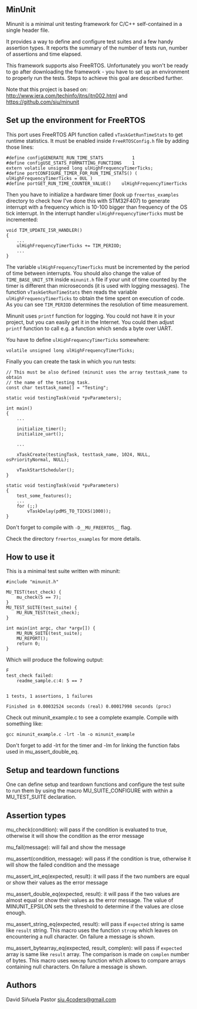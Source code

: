 ## MinUnit

Minunit is a minimal unit testing framework for C/C++ self-contained in a
single header file.

It provides a way to define and configure test suites and a few handy assertion
types.  It reports the summary of the number of tests run, number of assertions
and time elapsed.

This framework supports also FreeRTOS. Unfortunately you won't be ready to go
after downloading the framework - you have to set up an environment to properly
run the tests. Steps to achieve this goal are described further.

Note that this project is based on:
http://www.jera.com/techinfo/jtns/jtn002.html
and
https://github.com/siu/minunit

## Set up the environment for FreeRTOS

This port uses FreeRTOS API function called `vTaskGetRunTimeStats` to get 
runtime statistics. It must be enabled inside `FreeRTOSConfig.h` file by adding
those lines:

	#define configGENERATE_RUN_TIME_STATS			1
	#define configUSE_STATS_FORMATTING_FUNCTIONS	1
	extern volatile unsigned long ulHighFrequencyTimerTicks;
	#define portCONFIGURE_TIMER_FOR_RUN_TIME_STATS() ( ulHighFrequencyTimerTicks = 0UL )
	#define portGET_RUN_TIME_COUNTER_VALUE()	ulHighFrequencyTimerTicks

Then you have to initialize a hardware timer (look up `freertos_examples`
directory to check how I've done this with STM32F407) to generate interrupt
with a frequency which is 10-100 bigger than frequency of the OS tick
interrupt. In the interrupt handler `ulHighFrequencyTimerTicks` must be
incremented:

	void TIM_UPDATE_ISR_HANDLER()
	{
		...
		ulHighFrequencyTimerTicks += TIM_PERIOD;
		...
	}

The variable `ulHighFrequencyTimerTicks` must be incremented by the period of
time between interrupts. You should also change the value of
`TIME_BASE_UNIT_STR` inside `minunit.h` file if your unit of time counted by
the timer is different than microseconds (it is used with logging messages).
The function `vTaskGetRunTimeStats` then reads the variable
`ulHighFrequencyTimerTicks` to obtain the time spent on execution of code.
As you can see `TIM_PERIOD` determines the resolution of time measurement.

Minunit uses `printf` function for logging. You could not have it in your
project, but you can easily get it in the Internet. You could then adjust
`printf` function to call e.g. a function which sends a byte over UART.

You have to define `ulHighFrequencyTimerTicks` somewhere:

	volatile unsigned long ulHighFrequencyTimerTicks;

Finally you can create the task in which you run tests:

	// This must be also defined (minunit uses the array testtask_name to obtain
	// the name of the testing task.
	const char testtask_name[] = "Testing";

	static void testingTask(void *pvParameters);

	int main()
	{
		...

		initialize_timer();
		initialize_uart();

		...

		xTaskCreate(testingTask, testtask_name, 1024, NULL, osPriorityNormal, NULL);

		vTaskStartScheduler();
	}

	static void testingTask(void *pvParameters)
	{
		test_some_features();
		...
		for (;;)
			vTaskDelay(pdMS_TO_TICKS(1000));
	}

Don't forget to compile with `-D__MU_FREERTOS__` flag.

Check the directory `freertos_examples` for more details.
## How to use it

This is a minimal test suite written with minunit:

	#include "minunit.h"

	MU_TEST(test_check) {
		mu_check(5 == 7);
	}
	MU_TEST_SUITE(test_suite) {
		MU_RUN_TEST(test_check);
	}

	int main(int argc, char *argv[]) {
		MU_RUN_SUITE(test_suite);
		MU_REPORT();
		return 0;
	}

Which will produce the following output:

	F
	test_check failed:
		readme_sample.c:4: 5 == 7


	1 tests, 1 assertions, 1 failures

	Finished in 0.00032524 seconds (real) 0.00017998 seconds (proc)

Check out minunit_example.c to see a complete example. Compile with something
like:

	gcc minunit_example.c -lrt -lm -o minunit_example

Don't forget to add -lrt for the timer and -lm for linking the function fabs
used in mu_assert_double_eq.

## Setup and teardown functions

One can define setup and teardown functions and configure the test suite to run
them by using the macro MU_SUITE_CONFIGURE with within a MU_TEST_SUITE
declaration.

## Assertion types

mu_check(condition): will pass if the condition is evaluated to true, otherwise
it will show the condition as the error message

mu_fail(message): will fail and show the message

mu_assert(condition, message): will pass if the condition is true, otherwise it
will show the failed condition and the message

mu_assert_int_eq(expected, result): it will pass if the two numbers are
equal or show their values as the error message

mu_assert_double_eq(expected, result): it will pass if the two values
are almost equal or show their values as the error message. The value of
MINUNIT_EPSILON sets the threshold to determine if the values are close enough.

mu_assert_string_eq(expected, result): will pass if `expected` string is same
like `result` string. This macro uses the function `strcmp` which leaves on
encountering a null character. On failure a message is shown.

mu_assert_bytearray_eq(expected, result, complen): will pass if `expected`
array is same like `result` array. The comparison is made on `complen` number
of bytes. This macro uses `memcmp` function which allows to compare arrays
containing null characters. On failure a message is shown.

## Authors

David Siñuela Pastor <siu.4coders@gmail.com>
